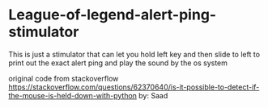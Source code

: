 # League-of-legend-alert-ping-stimulator
This is just a stimulator that can let you hold left key and then slide to left to print out the exact alert ping and play the sound by the os system

original code from stackoverflow
https://stackoverflow.com/questions/62370640/is-it-possible-to-detect-if-the-mouse-is-held-down-with-python
by: Saad
